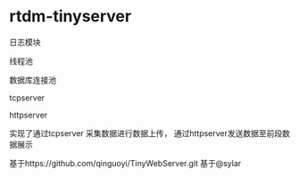 # rtdm-tinyserver
日志模块

线程池

数据库连接池

tcpserver

httpserver

实现了通过tcpserver 采集数据进行数据上传， 通过httpserver发送数据至前段数据展示

基于https://github.com/qinguoyi/TinyWebServer.git
基于@sylar
